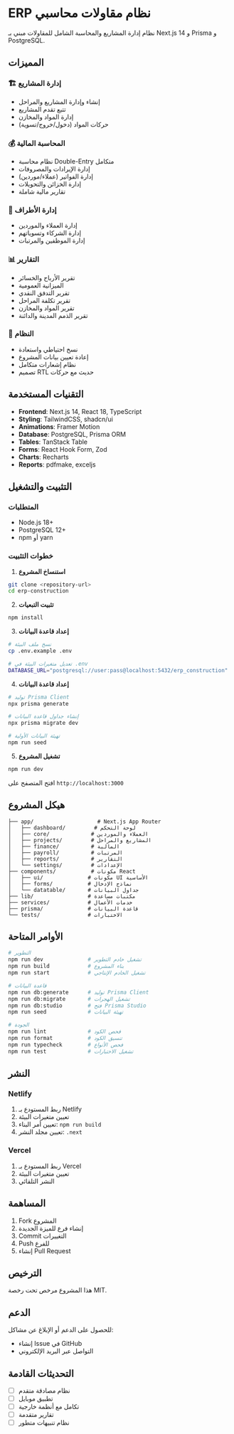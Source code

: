# ERP نظام مقاولات محاسبي

نظام إدارة المشاريع والمحاسبة الشامل للمقاولات مبني بـ Next.js 14 و Prisma و PostgreSQL.

## المميزات

### 🏗️ إدارة المشاريع
- إنشاء وإدارة المشاريع والمراحل
- تتبع تقدم المشاريع
- إدارة المواد والمخازن
- حركات المواد (دخول/خروج/تسوية)

### 💰 المحاسبة المالية
- نظام محاسبة Double-Entry متكامل
- إدارة الإيرادات والمصروفات
- إدارة الفواتير (عملاء/موردين)
- إدارة الخزائن والتحويلات
- تقارير مالية شاملة

### 👥 إدارة الأطراف
- إدارة العملاء والموردين
- إدارة الشركاء وتسوياتهم
- إدارة الموظفين والمرتبات

### 📊 التقارير
- تقرير الأرباح والخسائر
- الميزانية العمومية
- تقرير التدفق النقدي
- تقرير تكلفة المراحل
- تقرير المواد والمخازن
- تقرير الذمم المدينة والدائنة

### 🔧 النظام
- نسخ احتياطي واستعادة
- إعادة تعيين بيانات المشروع
- نظام إشعارات متكامل
- تصميم RTL حديث مع حركات

## التقنيات المستخدمة

- **Frontend**: Next.js 14, React 18, TypeScript
- **Styling**: TailwindCSS, shadcn/ui
- **Animations**: Framer Motion
- **Database**: PostgreSQL, Prisma ORM
- **Tables**: TanStack Table
- **Forms**: React Hook Form, Zod
- **Charts**: Recharts
- **Reports**: pdfmake, exceljs

## التثبيت والتشغيل

### المتطلبات
- Node.js 18+
- PostgreSQL 12+
- npm أو yarn

### خطوات التثبيت

1. **استنساخ المشروع**
```bash
git clone <repository-url>
cd erp-construction
```

2. **تثبيت التبعيات**
```bash
npm install
```

3. **إعداد قاعدة البيانات**
```bash
# نسخ ملف البيئة
cp .env.example .env

# تعديل متغيرات البيئة في .env
DATABASE_URL="postgresql://user:pass@localhost:5432/erp_construction"
```

4. **إعداد قاعدة البيانات**
```bash
# توليد Prisma Client
npx prisma generate

# إنشاء جداول قاعدة البيانات
npx prisma migrate dev

# تهيئة البيانات الأولية
npm run seed
```

5. **تشغيل المشروع**
```bash
npm run dev
```

افتح المتصفح على `http://localhost:3000`

## هيكل المشروع

```
├── app/                    # Next.js App Router
│   ├── dashboard/         # لوحة التحكم
│   ├── core/             # العملاء والموردين
│   ├── projects/         # المشاريع والمراحل
│   ├── finance/          # المالية
│   ├── payroll/          # المرتبات
│   ├── reports/          # التقارير
│   └── settings/         # الإعدادات
├── components/           # مكونات React
│   ├── ui/              # مكونات UI الأساسية
│   ├── forms/           # نماذج الإدخال
│   └── datatable/       # جداول البيانات
├── lib/                 # مكتبات مساعدة
├── services/            # خدمات الأعمال
├── prisma/              # قاعدة البيانات
└── tests/               # الاختبارات
```

## الأوامر المتاحة

```bash
# التطوير
npm run dev              # تشغيل خادم التطوير
npm run build            # بناء المشروع
npm run start            # تشغيل الخادم الإنتاجي

# قاعدة البيانات
npm run db:generate      # توليد Prisma Client
npm run db:migrate       # تشغيل الهجرات
npm run db:studio        # فتح Prisma Studio
npm run seed             # تهيئة البيانات

# الجودة
npm run lint             # فحص الكود
npm run format           # تنسيق الكود
npm run typecheck        # فحص الأنواع
npm run test             # تشغيل الاختبارات
```

## النشر

### Netlify
1. ربط المستودع بـ Netlify
2. تعيين متغيرات البيئة
3. تعيين أمر البناء: `npm run build`
4. تعيين مجلد النشر: `.next`

### Vercel
1. ربط المستودع بـ Vercel
2. تعيين متغيرات البيئة
3. النشر التلقائي

## المساهمة

1. Fork المشروع
2. إنشاء فرع للميزة الجديدة
3. Commit التغييرات
4. Push للفرع
5. إنشاء Pull Request

## الترخيص

هذا المشروع مرخص تحت رخصة MIT.

## الدعم

للحصول على الدعم أو الإبلاغ عن مشاكل:
- إنشاء Issue في GitHub
- التواصل عبر البريد الإلكتروني

## التحديثات القادمة

- [ ] نظام مصادقة متقدم
- [ ] تطبيق موبايل
- [ ] تكامل مع أنظمة خارجية
- [ ] تقارير متقدمة
- [ ] نظام تنبيهات متطور
